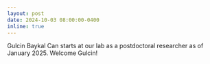 ```yaml
---
layout: post
date: 2024-10-03 08:00:00-0400
inline: true
---
```


Gulcin Baykal Can starts at our lab as a postdoctoral researcher as of January 2025. Welcome Gulcin!

